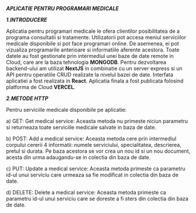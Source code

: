_**APLICATIE PENTRU PROGRAMARI MEDICALE**_

_**1.INTRODUCERE**_

Aplicatia pentru programari medicale le ofera clientilor posibilitatea de a programa consultatii si tratamente. Utilizatorii pot accesa meniul serviciilor medicale disponibile si pot face programari online. De asemenea, ei pot vizualiza programarile anterioare si informatiile aferente acestora. Toate datele au fost gestionate prin intermediul unei baze de date remote in Cloud, care are la baza tehnologia **MONGODB**. Pentru dezvoltarea backend-ului am utilizat **NextJS** in combinatie cu un server express si un API pentru operatiile CRUD realizate la nivelul bazei de date. Interfata aplicatiei a fost realizata in **React**. Aplicatia finala a fost publicata folosind platforma de Cloud **VERCEL**.

  
_**2.METODE HTTP**_

Pentru serviciile medicale disponibile pe aplicatie:

a) GET: Get medical service: Aceasta metoda nu primeste niciun parametru si returneaza toate serviciile medicale salvate in baza de date.

b) POST: Add a medical service: Aceasta metoda cere prin intermediul corpului cererii 4 informatii: numele serviciului, specialitatea, descrierea, pretul si durata. Pe baza acestora se vor crea un nou id si un nou document, acesta din urma adaugandu-se in colectia din baza de date.

c) PUT: Update a medical service: Aceasta metoda primeste ca parametru id-ul unui serviciu care urmeaza sa fie modificat in colectia din baza de date.

d) DELETE: Delete a medical service: Aceasta metoda primeste ca parametru id-ul unui serviciu care se doreste a fi sters din colectia din baza de date.
